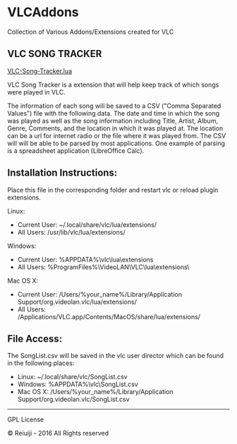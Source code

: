 # VLCAddons
Collection of Various Addons/Extensions created for VLC

VLC SONG TRACKER
----------------
[VLC-Song-Tracker.lua](VLC-Song-Tracker.lua)

VLC Song Tracker is a extension that will help keep track of which songs were played in VLC.

The information of each song will be saved to a CSV ("Comma Separated Values") file with the following data. The date and time in which the song was played as well as the song information including Title, Artist, Album, Genre, Comments, and the location in which it was played at. The location can be a url for internet radio or the file where it was played from. The CSV will will be able to be parsed by most applications. One example of parsing is a spreadsheet application (LibreOffice Calc).

## Installation Instructions:
Place this file in the corresponding folder and restart vlc or reload plugin extensions.

Linux:
* Current User: ~/.local/share/vlc/lua/extensions/
* All Users: /usr/lib/vlc/lua/extensions/

Windows:
* Current User: %APPDATA%\vlc\lua\extensions
* All Users: %ProgramFiles%\VideoLAN\VLC\lua\extensions\

Mac OS X:
* Current User: /Users/%your_name%/Library/Application Support/org.videolan.vlc/lua/extensions/
* All Users: /Applications/VLC.app/Contents/MacOS/share/lua/extensions/

## File Access:
The SongList.csv will be saved in the vlc user director which can be found in the following places:

* Linux: ~/.local/share/vlc/SongList.csv
* Windows: %APPDATA%\vlc\SongList.csv
* Mac OS X: /Users/%your_name%/Library/Application Support/org.videolan.vlc/SongList.csv

-----
GPL License

© Reiuiji - 2016 All Rights reserved
